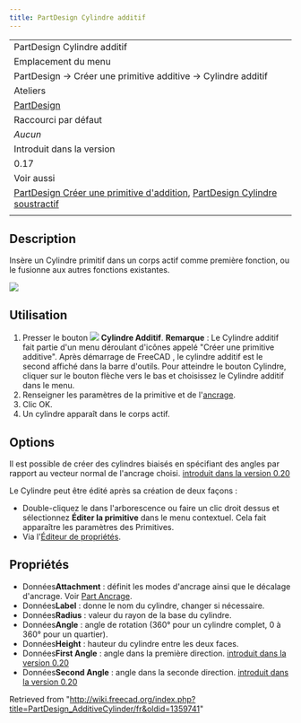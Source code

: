 ```yaml
---
title: PartDesign Cylindre additif
---
```

|  |
| --- |
| PartDesign Cylindre additif |
| Emplacement du menu |
| PartDesign → Créer une primitive additive → Cylindre additif |
| Ateliers |
| [PartDesign](/PartDesign_Workbench/fr "PartDesign Workbench/fr") |
| Raccourci par défaut |
| *Aucun* |
| Introduit dans la version |
| 0.17 |
| Voir aussi |
| [PartDesign Créer une primitive d'addition](/PartDesign_CompPrimitiveAdditive/fr "PartDesign CompPrimitiveAdditive/fr"), [PartDesign Cylindre soustractif](/PartDesign_SubtractiveCylinder/fr "PartDesign SubtractiveCylinder/fr") |
|  |

## Description

Insère un Cylindre primitif dans un corps actif comme première fonction, ou le fusionne aux autres fonctions existantes.

![](/images/PartDesign_AdditiveCylinder_example.png)

## Utilisation

1. Presser le bouton ![](/images/PartDesign_AdditiveCylinder.svg) **Cylindre Additif**. **Remarque** : Le Cylindre additif fait partie d'un menu déroulant d'icônes appelé "Créer une primitive additive". Après démarrage de FreeCAD , le cylindre additif est le second affiché dans la barre d'outils. Pour atteindre le bouton Cylindre, cliquer sur le bouton flèche vers le bas et choisissez le Cylindre additif dans le menu.
2. Renseigner les paramètres de la primitive et de l'[ancrage](/Part_EditAttachment/fr "Part EditAttachment/fr").
3. Clic OK.
4. Un cylindre apparaît dans le corps actif.

## Options

Il est possible de créer des cylindres biaisés en spécifiant des angles par rapport au vecteur normal de l'ancrage choisi. [introduit dans la version 0.20](/Release_notes_0.20/fr "Release notes 0.20/fr")

Le Cylindre peut être édité après sa création de deux façons :

* Double-cliquez le dans l'arborescence ou faire un clic droit dessus et sélectionnez **Éditer la primitive** dans le menu contextuel. Cela fait apparaître les paramètres des Primitives.
* Via l'[Éditeur de propriétés](/Property_editor/fr "Property editor/fr").

## Propriétés

* Données**Attachment** : définit les modes d'ancrage ainsi que le décalage d'ancrage. Voir [Part Ancrage](/Part_EditAttachment/fr "Part EditAttachment/fr").
* Données**Label** : donne le nom du cylindre, changer si nécessaire.
* Données**Radius** : valeur du rayon de la base du cylindre.
* Données**Angle** : angle de rotation (360° pour un cylindre complet, 0 à 360° pour un quartier).
* Données**Height** : hauteur du cylindre entre les deux faces.
* Données**First Angle** : angle dans la première direction. [introduit dans la version 0.20](/Release_notes_0.20/fr "Release notes 0.20/fr")
* Données**Second Angle** : angle dans la seconde direction. [introduit dans la version 0.20](/Release_notes_0.20/fr "Release notes 0.20/fr")

Retrieved from "<http://wiki.freecad.org/index.php?title=PartDesign_AdditiveCylinder/fr&oldid=1359741>"